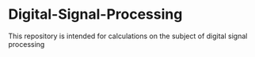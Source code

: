 # Digital-Signal-Processing
This repository is intended for calculations on the subject of digital signal processing 
